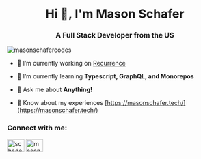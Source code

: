 <h1 align="center">Hi 👋, I'm Mason Schafer</h1>
<h3 align="center">A Full Stack Developer from the US</h3>

<p align="left"> <img src="https://komarev.com/ghpvc/?username=masonschafercodes&label=Profile%20views&color=b67900&style=flat" alt="masonschafercodes" /> </p>

- 🔭 I’m currently working on [Recurrence](https://github.com/masonschafercodes/recur-frontend)

- 🌱 I’m currently learning **Typescript, GraphQL, and Monorepos**

- 💬 Ask me about **Anything!**

- 📄 Know about my experiences [https://masonschafer.tech/](https://masonschafer.tech/)

<h3 align="left">Connect with me:</h3>
<p align="left">
<a href="https://twitter.com/schadev_" target="blank"><img align="center" src="https://raw.githubusercontent.com/rahuldkjain/github-profile-readme-generator/master/src/images/icons/Social/twitter.svg" alt="schadev_" height="30" width="40" /></a>
<a href="https://linkedin.com/in/masonschafer" target="blank"><img align="center" src="https://raw.githubusercontent.com/rahuldkjain/github-profile-readme-generator/master/src/images/icons/Social/linked-in-alt.svg" alt="masonschafer" height="30" width="40" /></a>
</p>
